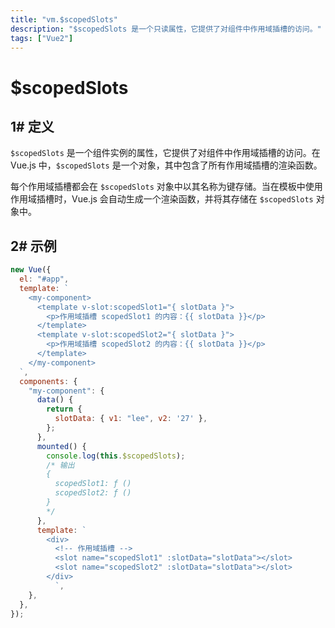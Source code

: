 ```yaml
---
title: "vm.$scopedSlots"
description: "$scopedSlots 是一个只读属性，它提供了对组件中作用域插槽的访问。"
tags: ["Vue2"]
---
```


# $scopedSlots

## 1# 定义

`$scopedSlots` 是一个组件实例的属性，它提供了对组件中作用域插槽的访问。在 Vue.js 中，`$scopedSlots` 是一个对象，其中包含了所有作用域插槽的渲染函数。

每个作用域插槽都会在 `$scopedSlots` 对象中以其名称为键存储。当在模板中使用作用域插槽时，Vue.js 会自动生成一个渲染函数，并将其存储在 `$scopedSlots` 对象中。

## 2# 示例

```js
new Vue({
  el: "#app",
  template: `  
    <my-component>  
      <template v-slot:scopedSlot1="{ slotData }">  
        <p>作用域插槽 scopedSlot1 的内容：{{ slotData }}</p>  
      </template>  
      <template v-slot:scopedSlot2="{ slotData }">  
        <p>作用域插槽 scopedSlot2 的内容：{{ slotData }}</p>  
      </template>  
    </my-component>  
  `,
  components: {
    "my-component": {
      data() {
        return {
          slotData: { v1: "lee", v2: '27' },
        };
      },
      mounted() {
        console.log(this.$scopedSlots);
        /* 输出
        {
          scopedSlot1: ƒ ()
          scopedSlot2: ƒ ()
        }
        */
      },
      template: `  
        <div>  
          <!-- 作用域插槽 -->  
          <slot name="scopedSlot1" :slotData="slotData"></slot>  
          <slot name="scopedSlot2" :slotData="slotData"></slot>  
        </div>  
          `,
    },
  },
});
```